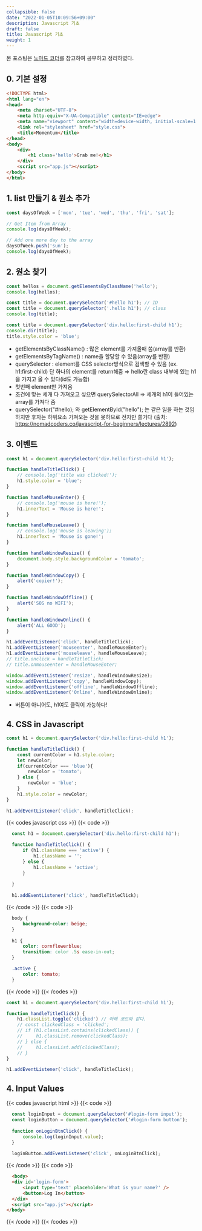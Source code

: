 ```yaml
---
collapsible: false
date: "2022-01-05T10:09:56+09:00"
description: Javascript 기초
draft: false
title: Javascript 기초
weight: 1
---
```


본 포스팅은 [노마드 코더](https://nomadcoders.co/javascript-for-beginners/lectures)를 참고하여 공부하고 정리하였다.

## 0. 기본 설정
```html
<!DOCTYPE html>
<html lang="en">
<head>
    <meta charset="UTF-8">
    <meta http-equiv="X-UA-Compatible" content="IE=edge">
    <meta name="viewport" content="width=device-width, initial-scale=1.0">
    <link rel="stylesheet" href="style.css">
    <title>Momentum</title>
</head>
<body>
    <div>
        <h1 class='hello'>Grab me!</h1>
    </div>
    <script src="app.js"></script>
</body>
</html>
```

## 1. list 만들기 & 원소 추가
```javascript
const daysOfWeek = ['mon', 'tue', 'wed', 'thu', 'fri', 'sat'];

// Get Item from Array
console.log(daysOfWeek);

// Add one more day to the array
daysOfWeek.push('sun');
console.log(daysOfWeek);
```

## 2. 원소 찾기
```javascript
const hellos = document.getElementsByClassName('hello');
console.log(hellos);

const title = document.querySelector('#hello h1'); // ID
const title = document.querySelector('.hello h1'); // class
console.log(title); 

const title = document.querySelector('div.hello:first-child h1');
console.dir(title);
title.style.color = 'blue';
```

- getElementsByClassName() : 많은 element를 가져올때 씀(array를 반환)
- getElementsByTagName() : name을 할당할 수 있음(array를 반환)
- querySelector : element를 CSS selector방식으로 검색할 수 있음 (ex. h1:first-child)
단 하나의 element를 return해줌
⇒ hello란 class 내부에 있는 h1을 가지고 올 수 있다(id도 가능함)
- 첫번째 element만 가져옴
- 조건에 맞는 세개 다 가져오고 싶으면 querySelectorAll 
⇒ 세개의 h1이 들어있는 array를 가져다 줌
- querySelector("#hello); 와 getElementById("hello"); 는 같은 일을 하는 것임
하지만 후자는 하위요소 가져오는 것을 못하므로 전자만 쓸거다
(출처: https://nomadcoders.co/javascript-for-beginners/lectures/2892)


## 3. 이벤트
```javascript
const h1 = document.querySelector('div.hello:first-child h1');

function handleTitleClick() {
    // console.log('title was clicked!');
    h1.style.color = 'blue';
}

function handleMouseEnter() {
    // console.log('mouse is here!');
    h1.innerText = 'Mouse is here!';
}

function handleMouseLeave() {
    // console.log('mouse is leaving');
    h1.innerText = 'Mouse is gone!';
}

function handleWindowResize() {
    document.body.style.backgroundColor = 'tomato';
}

function handleWindowCopy() {
    alert('copier!');
}

function handleWindowOffline() {
    alert('SOS no WIFI');
}

function handleWindowOnline() {
    alert('ALL GOOD');
}

h1.addEventListener('click', handleTitleClick);
h1.addEventListener('mouseenter', handleMouseEnter);
h1.addEventListener('mouseleave', handleMouseLeave);
// title.onclick = handleTitleClick;
// title.onmouseenter = handleMouseEnter;

window.addEventListener('resize', handleWindowResize);
window.addEventListener('copy', handleWindowCopy);
window.addEventListener('offline', handleWindowOffline);
window.addEventListener('Online', handleWindowOnline);
```

- 버튼이 아니어도, h1여도 클릭이 가능하다!

## 4. CSS in Javascript

```javascript
const h1 = document.querySelector('div.hello:first-child h1');

function handleTitleClick() {
    const currentColor = h1.style.color;
    let newColor;
    if(currentColor === 'blue'){
        newColor = 'tomato';
    } else {
        newColor = 'blue';
    }
    h1.style.color = newColor;
}

h1.addEventListener('click', handleTitleClick);
```

{{< codes javascript css >}}
  {{< code >}}
  ```javascript
    const h1 = document.querySelector('div.hello:first-child h1');
    
    function handleTitleClick() {
        if (h1.className === 'active') {
            h1.className = '';
        } else {
            h1.className = 'active';
        }
    
    }
    
    h1.addEventListener('click', handleTitleClick);
  ```
  {{< /code >}}
  {{< code >}}
  ```css
    body {
        background-color: beige;
    }
    
    h1 {
        color: cornflowerblue;
        transition: color .5s ease-in-out;
    }

    .active {
        color: tomato;
    }
  ```
  {{< /code >}}
{{< /codes >}}

```javascript
const h1 = document.querySelector('div.hello:first-child h1');

function handleTitleClick() {
    h1.classList.toggle('clicked') // 아래 코드와 같다.
    // const clickedClass = 'clicked';
    // if (h1.classList.contains(clickedClass)) {
    //     h1.classList.remove(clickedClass);
    // } else {
    //     h1.classList.add(clickedClass);
    // }
}

h1.addEventListener('click', handleTitleClick);
```

## 4. Input Values
{{< codes javascript html >}}
  {{< code >}}
  ```javascript
    const loginInput = document.querySelector('#login-form input');
    const loginButton = document.querySelector('#login-form button');
    
    function onLoginBtnClick() {
        console.log(loginInput.value);
    }
    
    loginButton.addEventListener('click', onLoginBtnClick);
  ```
  {{< /code >}}
  {{< code >}}
  ```html
    <body>
    <div id='login-form'>
        <input type='text' placeholder='What is your name?' />
        <button>Log In</button>
    </div>
    <script src="app.js"></script>
</body>
  ```
  {{< /code >}}
{{< /codes >}}
